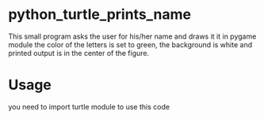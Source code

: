 # python_turtle_prints_name
This small program asks the user for his/her name and draws it it in pygame module
the color of the letters is set to green, the background is white and printed output 
is in the center of the figure. 

# Usage
you need to import turtle module to use this code


